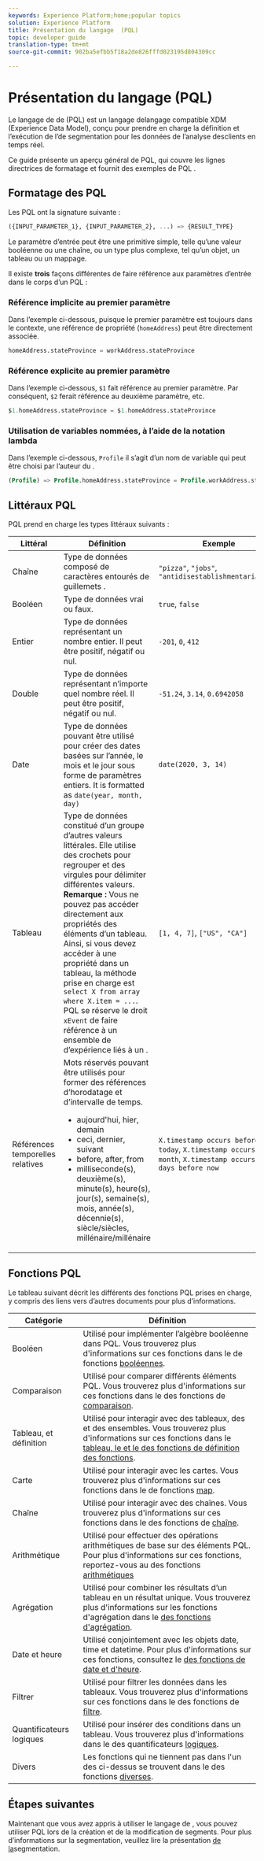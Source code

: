 ```yaml
---
keywords: Experience Platform;home;popular topics
solution: Experience Platform
title: Présentation du langage  (PQL)
topic: developer guide
translation-type: tm+mt
source-git-commit: 902ba5efbb5f18a2de826fffd023195d804309cc

---
```



# Présentation du langage  (PQL)

Le langage  de  de (PQL) est un langage delangage compatible XDM (Experience Data Model), conçu pour prendre en charge la définition et l’exécution de l’de segmentation pour les données de l’analyse desclients en temps réel.

Ce guide présente un aperçu général de PQL, qui couvre les lignes directrices de formatage et fournit des exemples de  PQL .

## Formatage des PQL 

Les  PQL ont la signature suivante :

```sql
({INPUT_PARAMETER_1}, {INPUT_PARAMETER_2}, ...) => {RESULT_TYPE}
```

Le paramètre d’entrée peut être une primitive simple, telle qu’une valeur booléenne ou une chaîne, ou un type plus complexe, tel qu’un objet, un tableau ou un mappage.

Il existe **trois** façons différentes de faire référence aux paramètres d’entrée dans le corps d’un  PQL  :

### Référence implicite au premier paramètre

Dans l’exemple ci-dessous, puisque le premier paramètre est toujours dans le contexte, une référence de propriété (`homeAddress`) peut être directement associée.

```sql
homeAddress.stateProvince = workAddress.stateProvince
```

### Référence explicite au premier paramètre

Dans l’exemple ci-dessous, `$1` fait référence au premier paramètre. Par conséquent, `$2` ferait référence au deuxième paramètre, etc.

```sql
$1.homeAddress.stateProvince = $1.homeAddress.stateProvince
```

### Utilisation de variables nommées, à l’aide de la notation lambda

Dans l’exemple ci-dessous, `Profile` il s’agit d’un nom de variable qui peut être choisi par l’auteur du .

```sql
(Profile) => Profile.homeAddress.stateProvince = Profile.workAddress.stateProvince
```

## Littéraux PQL

PQL prend en charge les types littéraux suivants :

| Littéral | Définition | Exemple |
| ------- | ---------- | ------- |
| Chaîne | Type de données composé de caractères entourés de guillemets . | `"pizza"`, `"jobs"`, `"antidisestablishmentarianism"` |
| Booléen | Type de données vrai ou faux. | `true`, `false` |
| Entier | Type de données représentant un nombre entier. Il peut être positif, négatif ou nul. | `-201`, `0`, `412` |
| Double | Type de données représentant n’importe quel nombre réel. Il peut être positif, négatif ou nul. | `-51.24`, `3.14`, `0.6942058` |
| Date | Type de données pouvant être utilisé pour créer des dates basées sur l’année, le mois et le jour sous forme de paramètres entiers. It is formatted as `date(year, month, day)` | `date(2020, 3, 14)` |
| Tableau | Type de données constitué d’un groupe d’autres valeurs littérales. Elle utilise des crochets pour regrouper et des virgules pour délimiter différentes valeurs. <br> **Remarque :** Vous ne pouvez pas accéder directement aux propriétés des éléments d’un tableau. Ainsi, si vous devez accéder à une propriété dans un tableau, la méthode prise en charge est `select X from array where X.item = ...`. <br> PQL se réserve le droit `xEvent` de faire référence à un ensemble de d’expérience liés à un . | `[1, 4, 7]`, `["US", "CA"]` |
| Références temporelles relatives | Mots réservés pouvant être utilisés pour former des références d’horodatage et d’intervalle de temps. <ul><li>aujourd&#39;hui, hier, demain</li><li>ceci, dernier, suivant</li><li>before, after, from</li><li>milliseconde(s), deuxième(s), minute(s), heure(s), jour(s), semaine(s), mois, année(s), décennie(s), siècle/siècles, millénaire/millénaire</li></ul> | `X.timestamp occurs before today`, `X.timestamp occurs last month`, `X.timestamp occurs <= 3 days before now` |


## Fonctions PQL

Le tableau suivant décrit les différents  des fonctions PQL prises en charge, y compris des liens vers d’autres documents pour plus d’informations.

| Catégorie | Définition |
| -------- | ---------- |
| Booléen | Utilisé pour implémenter l’algèbre booléenne dans PQL. Vous trouverez plus d&#39;informations sur ces fonctions dans le de fonctions [booléennes](./boolean-functions.md). |
| Comparaison | Utilisé pour comparer différents éléments PQL. Vous trouverez plus d&#39;informations sur ces fonctions dans le des fonctions de [comparaison](./comparison-functions.md). |
| Tableau,  et définition | Utilisé pour interagir avec des tableaux, des  et des ensembles. Vous trouverez plus d&#39;informations sur ces fonctions dans le [tableau, le  et le des fonctions de définition des fonctions](./array-functions.md). |
| Carte | Utilisé pour interagir avec les cartes. Vous trouverez plus d&#39;informations sur ces fonctions dans le de fonctions [map](./map-functions.md). |
| Chaîne | Utilisé pour interagir avec des chaînes. Vous trouverez plus d&#39;informations sur ces fonctions dans le des fonctions de [chaîne](./string-functions.md). |
| Arithmétique | Utilisé pour effectuer des opérations arithmétiques de base sur des éléments PQL. Pour plus d&#39;informations sur ces fonctions, reportez-vous au des fonctions [arithmétiques](./arithmetic-functions.md) |
| Agrégation | Utilisé pour combiner les résultats d’un tableau en un résultat unique. Vous trouverez plus d&#39;informations sur les fonctions d&#39;agrégation dans le [des fonctions d&#39;agrégation](./aggregation-functions.md). |
| Date et heure | Utilisé conjointement avec les objets date, time et datetime. Pour plus d&#39;informations sur ces fonctions, consultez le [des fonctions de date et d&#39;heure](./datetime-functions.md). |
| Filtrer | Utilisé pour filtrer les données dans les tableaux. Vous trouverez plus d&#39;informations sur ces fonctions dans le des fonctions de [filtre](./filter-functions.md). |
| Quantificateurs logiques | Utilisé pour insérer des conditions dans un tableau. Vous trouverez plus d&#39;informations dans le des quantificateurs [logiques](./logical-quantifiers.md). |
| Divers | Les fonctions qui ne tiennent pas dans l&#39;un des  ci-dessus se trouvent dans le des fonctions [diverses](./misc-functions.md). |

## Étapes suivantes

Maintenant que vous avez appris à utiliser le langage de , vous pouvez utiliser PQL lors de la création et de la modification de segments. Pour plus d’informations sur la segmentation, veuillez lire la présentation [de la](../home.md)segmentation.